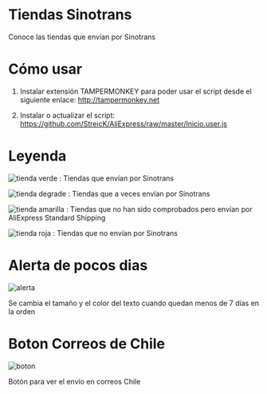 # Tiendas Sinotrans
Conoce las tiendas que envían por Sinotrans


# Cómo usar
1. Instalar extensión TAMPERMONKEY para poder usar el script desde el siguiente enlace: http://tampermonkey.net

2. Instalar o actualizar el script: https://github.com/StreicK/AliExpress/raw/master/Inicio.user.js


# Leyenda 
![tienda verde](https://i.imgur.com/eSqqzoe.jpg) : Tiendas que envían por Sinotrans

![tienda degrade](https://i.imgur.com/kKOIygi.jpg) : Tiendas que a veces envían por Sinotrans

![tienda amarilla](https://i.imgur.com/H1yuxRs.jpg) : Tiendas que no han sido comprobados pero envían por AliExpress Standard Shipping

![tienda roja](https://i.imgur.com/rNgp3Y2.jpg) : Tiendas que no envían por Sinotrans

# Alerta de pocos dias 

![alerta](http://i.imgur.com/lKQFtQH.jpg)  

Se cambia el tamaño y el color del texto cuando quedan menos de 7 días en la orden     



# Boton Correos de Chile

![boton](http://i.imgur.com/HDas0aS.jpg)

Botón para ver el envío en correos Chile
